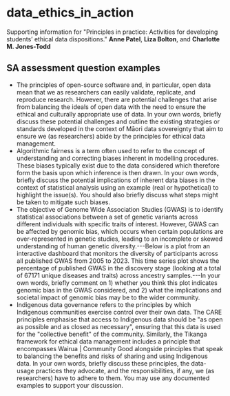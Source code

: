 # data_ethics_in_action

Supporting information for "Principles in practice: Activities for developing students’ ethical data dispositions." **Anne Patel**, **Liza Bolton**, and **Charlotte M. Jones-Todd**


## SA assessment question examples

  + The principles of open-source software and, in particular, open data mean that we as researchers can easily validate, replicate, and reproduce research. However, there are potential challenges that arise from balancing the ideals of open data with the need to ensure the ethical and culturally appropriate use of data. In your own words, briefly discuss these potential challenges and outline the existing strategies or standards developed in the context of Māori data sovereignty that aim to ensure we (as researchers) abide by the principles for ethical data management.
  + Algorithmic fairness is a term often used to refer to the concept of understanding and correcting biases inherent in modelling procedures. These biases typically exist due to the data considered which therefore form the basis upon which inference is then drawn. In your own words, briefly discuss the potential implications of inherent data biases in the context of statistical analysis using an example (real or hypothetical) to highlight the issue(s). You should also briefly discuss what steps might be taken to mitigate such biases.
  + The objective of Genome Wide Association Studies (GWAS) is to identify statistical associations between a set of genetic variants across different individuals with specific traits of interest. However, GWAS can be affected by genomic bias, which occurs when certain populations are over-represented in genetic studies, leading to an incomplete or skewed understanding of human genetic diversity.---Below is a plot from an interactive dashboard that monitors the diversity of participants across all published GWAS from 2005 to 2023. This time series plot shows the percentage of published GWAS in the discovery stage (looking at a total of 67171 unique diseases and traits) across ancestry samples.---In your own words, briefly comment on 1) whether you think this plot indicates genomic bias in the GWAS considered, and 2) what the implications and societal impact of genomic bias may be to the wider community.
  + Indigenous data governance refers to the principles by which Indigenous communities exercise control over their own data. The CARE principles emphasise that access to Indigenous data should be "as open as possible and as closed as necessary",  ensuring that this data is used for the "collective benefit" of the community. Similarly, the Tikanga framework for ethical data management includes a principle that encompasses Wairua | Community Good alongside principles that speak to balancing the benefits and risks of sharing and using  Indigenous data. In your own words, briefly discuss these principles, the data-usage practices they advocate, and the responsibilities, if any, we (as researchers) have to adhere to them. You may use any documented examples to support your discussion.

